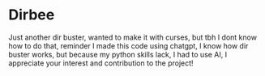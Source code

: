 # Dirbee
Just another dir buster,
wanted to make it with curses, but tbh I dont know how to do that,
reminder I made this code using chatgpt, I know how dir buster works, but because my python skills lack, I had to use AI,
I appreciate your interest and contribution to the project!
